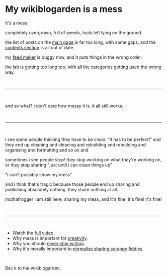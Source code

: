 # My wikiblogarden is a mess

It's a mess

completely overgrown, full of weeds, tools left lying on the ground.

the list of posts on the [main page](/wikiblogarden) is far too long, with some gaps, and the [contents section](https://www.todepond.com/wikiblogarden/#topics) is all out of date. 

my [feed maker](/feed/maker) is buggy now, and it puts things in the wrong order.

the [lab](/lab) is getting too long too, with all the categories getting used the wrong way.

<br>

<hr>

<br>

and so what? i don't care how messy it is. it all still works.

<br>

<hr>

<br>

i see some people thinking they have to be clean. "it has to be perfect!" and they end up cleaning and cleaning and rebuilding and rebuilding and organising and formatting and so on and

sometimes i see people stop! they stop working on what they're working on, or they stop sharing "just until i can clean things up"

"i can't possibly show my mess"

and i think that's tragic because those people end up sharing and publishing absolutely nothing. they share nothing at all.

muthafrogger i am still here, sharing my mess, and it's fine! it's fine! it's fine!

<br>

<hr>

<br>

- Watch the [full video](https://youtu.be/YRBtAn240j8).
- Why mess is important for [creativity](/report/arroost).
- Why you should [never stop writing](https://www.todepond.com/wikiblogarden/art/never-stop-writing/).
- Why it's morally important to [normalise sharing scrappy fiddles](https://www.todepond.com/wikiblogarden/scrappy-fiddles/sharing/normalising/live/).

<br>

Bac
k to the wikiblogarden.
